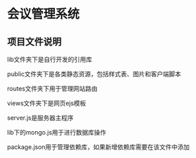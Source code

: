 # 会议管理系统
## 项目文件说明
lib文件夹下是自行开发的引用库

public文件夹下是各类静态资源，包括样式表、图片和客户端脚本

routes文件夹下用于管理网站路由

views文件夹下是网页ejs模板

server.js是服务器主程序

lib下的mongo.js用于进行数据库操作

package.json用于管理依赖库，如果新增依赖库需要在该文件中添加